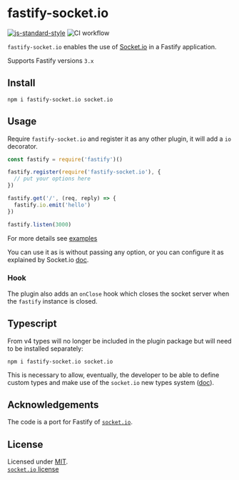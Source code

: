 # fastify-socket.io

[![js-standard-style](https://img.shields.io/badge/code%20style-standard-brightgreen.svg?style=flat)](http://standardjs.com/)  ![CI workflow](https://github.com/alemagio/fastify-socket.io/workflows/CI%20workflow/badge.svg)

`fastify-socket.io` enables the use of [Socket.io](https://socket.io/) in a Fastify application.

Supports Fastify versions `3.x`

## Install
```
npm i fastify-socket.io socket.io
```

## Usage
Require `fastify-socket.io` and register it as any other plugin, it will add a `io` decorator.
```js
const fastify = require('fastify')()

fastify.register(require('fastify-socket.io'), {
  // put your options here
})

fastify.get('/', (req, reply) => {
  fastify.io.emit('hello')
})

fastify.listen(3000)
```
For more details see [examples](https://github.com/alemagio/fastify-socket.io/tree/master/examples)

You can use it as is without passing any option, or you can configure it as explained by Socket.io [doc](https://socket.io/docs/server-api/).

### Hook

The plugin also adds an `onClose` hook which closes the socket server when the `fastify` instance is closed.

## Typescript

From v4 types will no longer be included in the plugin package but will need to be installed separately:
```
npm i fastify-socket.io socket.io
```

This is necessary to allow, eventually, the developer to be able to define custom types and make use of the `socket.io` new types system ([doc](https://socket.io/docs/v4/typescript/)).

## Acknowledgements

The code is a port for Fastify of [`socket.io`](https://github.com/socketio/socket.io).

## License

Licensed under [MIT](./LICENSE).<br/>
[`socket.io` license](https://github.com/socketio/socket.io/blob/master/LICENSE)
